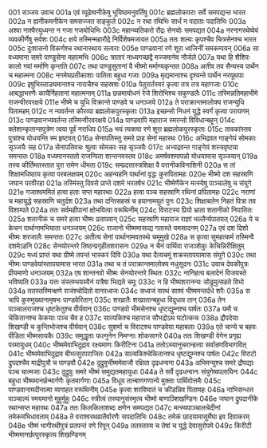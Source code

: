 001  सञ्जय उवाच
001a एवं व्यूढेष्वनीकेषु भूयिष्ठमनुवर्तिषु
001c ब्रह्मलोकपराः सर्वे समपद्यन्त भारत
002a न ह्यनीकमनीकेन समसज्जत सङ्कुले
002c न रथा रथिभिः सार्धं न पदाताः पदातिभिः
003a अश्वा नाश्वैरयुध्यन्त न गजा गजयोधिभिः
003c महान्व्यतिकरो रौद्रः सेनयोः समपद्यत
004a नरनागरथेष्वेवं व्यवकीर्णेषु सर्वशः
004c क्षये तस्मिन्महारौद्रे निर्विशेषमजायत
005a ततः शल्यः कृपश्चैव चित्रसेनश्च भारत
005c दुःशासनो विकर्णश्च रथानास्थाय सत्वराः
005e पाण्डवानां रणे शूरा ध्वजिनीं समकम्पयन्
006a सा वध्यमाना समरे पाण्डुसेना महात्मभिः
006c त्रातारं नाध्यगच्छद्वै मज्जमानेव नौर्जले
007a यथा हि शैशिरः कालो गवां मर्माणि कृन्तति
007c तथा पाण्डुसुतानां वै भीष्मो मर्माण्यकृन्तत
008a अतीव तव सैन्यस्य पार्थेन च महात्मना
008c नगमेघप्रतीकाशाः पातिता बहुधा गजाः
009a मृद्यमानाश्च दृश्यन्ते पार्थेन नरयूथपाः
009c इषुभिस्ताड्यमानाश्च नाराचैश्च सहस्रशः
010a पेतुरार्तस्वरं कृत्वा तत्र तत्र महागजाः
010c आबद्धाभरणैः कायैर्निहतानां महात्मनाम्
011a छन्नमायोधनं रेजे शिरोभिश्च सकुण्डलैः
011c तस्मिन्नतिमहाभीमे राजन्वीरवरक्षये
011e भीष्मे च युधि विक्रान्ते पाण्डवे च धनञ्जये
012a ते पराक्रान्तमालोक्य राजन्युधि पितामहम्
012c न न्यवर्तन्त कौरव्या ब्रह्मलोकपुरस्कृताः
013a इच्छन्तो निधनं युद्धे स्वर्गं कृत्वा परायणम्
013c पाण्डवानभ्यवर्तन्त तस्मिन्वीरवरक्षये
014a पाण्डवापि महाराज स्मरन्तो विविधान्बहून्
014c क्लेशान्कृतान्सपुत्रेण त्वया पूर्वं नराधिप
015a भयं त्यक्त्वा रणे शूरा ब्रह्मलोकपुरस्कृताः
015c तावकांस्तव पुत्रांश्च योधयन्ति स्म हृष्टवत्
016a सेनापतिस्तु समरे प्राह सेनां महारथः
016c अभिद्रवत गाङ्गेयं सोमकाः सृञ्जयैः सह
017a सेनापतिवचः श्रुत्वा सोमकाः सह सृञ्जयैः
017c अभ्यद्रवन्त गाङ्गेयं शस्त्रवृष्ट्या समन्ततः
018a वध्यमानस्ततो राजन्पिता शान्तनवस्तव
018c अमर्षवशमापन्नो योधयामास सृञ्जयान्
019a तस्य कीर्तिमतस्तात पुरा रामेण धीमता
019c सम्प्रदत्तास्त्रशिक्षा वै परानीकविनाशिनी
020a स तां शिक्षामधिष्ठाय कृत्वा परबलक्षयम्
020c अहन्यहनि पार्थानां वृद्धः कुरुपितामहः
020e भीष्मो दश सहस्राणि जघान परवीरहा
021a तस्मिंस्तु दिवसे प्राप्ते दशमे भरतर्षभ
021c भीष्मेणैकेन मत्स्येषु पाञ्चालेषु च संयुगे
021e गजाश्वममितं हत्वा हताः सप्त महारथाः
022a हत्वा पञ्च सहस्राणि रथिनां प्रपितामहः
022c नराणां च महायुद्धे सहस्राणि चतुर्दश
023a तथा दन्तिसहस्रं च हयानामयुतं पुनः
023c शिक्षाबलेन निहतं पित्रा तव विशाम्पते
024a ततः सर्वमहीपानां क्षोभयित्वा वरूथिनीम्
024c विराटस्य प्रियो भ्राता शतानीको निपातितः
025a शतानीकं च समरे हत्वा भीष्मः प्रतापवान्
025c सहस्राणि महाराज राज्ञां भल्लैर्न्यपातयत्
026a ये च केचन पार्थानामभियाता धनञ्जयम्
026c राजानो भीष्ममासाद्य गतास्ते यमसादनम्
027a एवं दश दिशो भीष्मः शरजालैः समन्ततः
027c अतीत्य सेनां पार्थानामवतस्थे चमूमुखे
028a स कृत्वा सुमहत्कर्म तस्मिन्वै दशमेऽहनि
028c सेनयोरन्तरे तिष्ठन्प्रगृहीतशरासनः
029a न चैनं पार्थिवा राजञ्शेकुः केचिन्निरीक्षितुम्
029c मध्यं प्राप्तं यथा ग्रीष्मे तपन्तं भास्करं दिवि
030a यथा दैत्यचमूं शक्रस्तापयामास संयुगे
030c तथा भीष्मः पाण्डवेयांस्तापयामास भारत
031a तथा च तं पराक्रान्तमालोक्य मधुसूदनः
031c उवाच देवकीपुत्रः प्रीयमाणो धनञ्जयम्
032a एष शान्तनवो भीष्मः सेनयोरन्तरे स्थितः
032c नानिहत्य बलादेनं विजयस्ते भविष्यति
033a यत्तः संस्तम्भयस्वैनं यत्रैषा भिद्यते चमूः
033c न हि भीष्मशरानन्यः सोढुमुत्सहते विभो
034a ततस्तस्मिन्क्षणे राजंश्चोदितो वानरध्वजः
034c सध्वजं सरथं साश्वं भीष्ममन्तर्दधे शरैः
035a स चापि कुरुमुख्यानामृषभः पाण्डवेरितान्
035c शरव्रातैः शरव्रातान्बहुधा विदुधाव तान्
036a तेन पाञ्चालराजश्च धृष्टकेतुश्च वीर्यवान्
036c पाण्डवो भीमसेनश्च धृष्टद्युम्नश्च पार्षतः
037a यमौ च चेकितानश्च केकयाः पञ्च चैव ह
037c सात्यकिश्च महाराज सौभद्रोऽथ घटोत्कचः
038a द्रौपदेयाः शिखण्डी च कुन्तिभोजश्च वीर्यवान्
038c सुशर्मा च विराटश्च पाण्डवेया महाबलाः
039a एते चान्ये च बहवः पीडिता भीष्मसायकैः
039c समुद्धृताः फल्गुनेन निमग्नाः शोकसागरे
040a ततः शिखण्डी वेगेन प्रगृह्य परमायुधम्
040c भीष्ममेवाभिदुद्राव रक्ष्यमाणः किरीटिना
041a ततोऽस्यानुचरान्हत्वा सर्वान्रणविभागवित्
041c भीष्ममेवाभिदुद्राव बीभत्सुरपराजितः
042a सात्यकिश्चेकितानश्च धृष्टद्युम्नश्च पार्षतः
042c विराटो द्रुपदश्चैव माद्रीपुत्रौ च पाण्डवौ
042e दुद्रुवुर्भीष्ममेवाजौ रक्षिता दृढधन्वना
043a अभिमन्युश्च समरे द्रौपद्याः पञ्च चात्मजाः
043c दुद्रुवुः समरे भीष्मं समुद्यतमहायुधाः
044a ते सर्वे दृढधन्वानः संयुगेष्वपलायिनः
044c बहुधा भीष्ममानर्छन्मार्गणैः कृतमार्गणाः
045a विधूय तान्बाणगणान्ये मुक्ताः पार्थिवोत्तमैः
045c पाण्डवानामदीनात्मा व्यगाहत वरूथिनीम्
045e कृत्वा शरविघातं च क्रीडन्निव पितामहः
046a नाभिसन्धत्त पाञ्चाल्यं स्मयमानो मुहुर्मुहुः
046c स्त्रीत्वं तस्यानुसंस्मृत्य भीष्मो बाणाञ्शिखण्डिनः
046e जघान द्रुपदानीके रथान्सप्त महारथः
047a ततः किलकिलाशब्दः क्षणेन समपद्यत
047c मत्स्यपाञ्चालचेदीनां तमेकमभिधावताम्
048a ते वराश्वरथव्रातैर्वारणैः सपदातिभिः
048c तमेकं छादयामासुर्मेघा इव दिवाकरम्
048e भीष्मं भागीरथीपुत्रं प्रतपन्तं रणे रिपून्
049a ततस्तस्य च तेषां च युद्धे देवासुरोपमे
049c किरीटी भीष्ममानर्छत्पुरस्कृत्य शिखण्डिनम्

